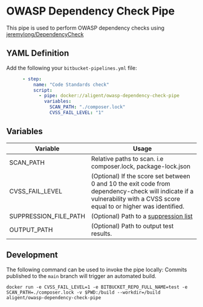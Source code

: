 # OWASP Dependency Check Pipe

This pipe is used to perform OWASP dependency checks using [jeremylong/DependencyCheck](https://github.com/jeremylong/DependencyCheck)

## YAML Definition

Add the following your `bitbucket-pipelines.yml` file:

```yaml
      - step:
          name: "Code Standards check"
          script:
            - pipe: docker://aligent/owasp-dependency-check-pipe
              variables:
                SCAN_PATH: "./composer.lock"
                CVSS_FAIL_LEVEL: "1"
```
## Variables

| Variable              | Usage                                                       |
| --------------------- | ----------------------------------------------------------- |
| SCAN_PATH             | Relative paths to scan. i.e composer.lock, package-lock.json |
| CVSS_FAIL_LEVEL       | (Optional) If the score set between 0 and 10 the exit code from dependency-check will indicate if a vulnerability with a CVSS score equal to or higher was identified. |
| SUPPRESSION_FILE_PATH | (Optional) Path to a [suppression list](https://jeremylong.github.io/DependencyCheck/general/suppression.html) |
| OUTPUT_PATH           | (Optional) Path to output test results. |

## Development

The following command can be used to invoke the pipe locally:
Commits published to the `main` branch  will trigger an automated build.

```
docker run -e CVSS_FAIL_LEVEL=1 -e BITBUCKET_REPO_FULL_NAME=test -e SCAN_PATH=./composer.lock -v $PWD:/build --workdir=/build aligent/owasp-dependency-check-pipe
```
